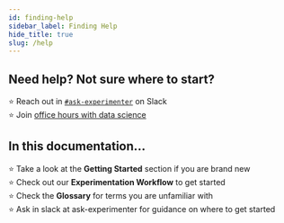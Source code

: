 ```yaml
---
id: finding-help
sidebar_label: Finding Help
hide_title: true
slug: /help
---
```


## Need help? Not sure where to start?

⭐️ Reach out in [`#ask-experimenter`](https://mozilla.slack.com/archives/CF94YGE03) on Slack <br/>
⭐️ Join [office hours with data science](https://docs.google.com/document/d/1dH-aG8IsYtq6881_Q_cyEtmxli0bK7nuVcUD-5D7q-s/edit?tab=t.0) <br/>

## In this documentation...
⭐️ Take a look at the **Getting Started** section if you are brand new <br/>
⭐️ Check out our **Experimentation Workflow** to get started <br/>
⭐️ Check the **Glossary** for terms you are unfamiliar with <br/>
⭐️ Ask in slack at ask-experimenter for guidance on where to get started
